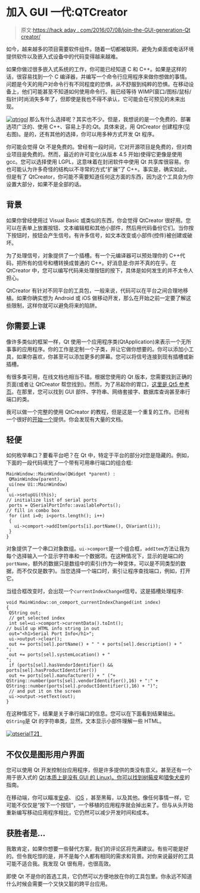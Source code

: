 # 加入 GUI 一代:QTCreator

> 原文:[https://hack aday . com/2016/07/08/join-the-GUI-generation-Qt creator/](https://hackaday.com/2016/07/08/join-the-gui-generation-qtcreator/)

如今，越来越多的项目需要软件组件。随着一切都被联网，避免为桌面或电话环境提供软件以及嵌入式设备中的代码变得越来越难。

如果你做过很多嵌入式系统的工作，你可能已经知道 C 和 C++。如果是这样的话，很容易找到一个 C 编译器，并编写一个命令行应用程序来做你想做的事情。问题是今天的用户对命令行有不同程度的恐惧，从不舒服到纯粹的恐惧。在移动设备上，他们可能甚至不知道如何使用命令行。我已经等待 WIMP(窗口/图标/鼠标/指针)时尚消失多年了，但即使是我也不得不承认，它可能会在可预见的未来出现。

[![qtrigol](../Images/108cf4932d6294da6e51aae4ea285734.png)](https://hackaday.com/wp-content/uploads/2016/06/qtrigol.png) 那么有什么选择呢？其实也不少。但是，我想说的是一个免费的、部署选项广泛的、使用 C++、容易上手的:Qt。具体来说，用 QtCreator 创建程序(见右图)。是的，还有其他的选择，你可以用多种方式开发 Qt 程序。

你可能会觉得 Qt 不是免费的。曾经有一段时间，它对开源项目是免费的，但对商业项目是免费的。然而，最近的许可变化(从版本 4.5 开始)使得它更像是使用 gcc。您可以选择使用 LGPL，这意味着在封闭软件中使用 Qt 共享库很容易。你也可能认为许多奇怪的结构以不寻常的方式“扩展”了 C++。事实是，确实如此，但是有了 QtCreator，你可能不需要知道任何这方面的东西，因为这个工具会为你设置大部分，如果不是全部的话。

## 背景

如果你曾经使用过 Visual Basic 或类似的东西，你会觉得 QtCreator 很好用。您可以在表单上放置按钮、文本编辑框和其他小部件，然后用代码备份它们。当你按下按钮时，按钮会产生信号。有许多信号，如文本改变或小部件(控件)被创建或破坏。

为了处理信号，对象提供了一个插槽。有一个元编译器可以预处理你的 C++代码，把所有的信号和槽转换成普通的 C++。好消息是:你并不真的在乎。在 QtCreator 中，您可以编写代码来处理按钮的按下，具体是如何发生的并不太令人担心。

QtCreator 有针对不同平台的工具包，一般来说，代码可以在平台之间合理地移植。如果你确实想为 Android 或 iOS 做移动开发，那么在开始之前一定要了解这些限制，这样你就可以避免将来的陷阱。

## 你需要上课

像许多类似的框架一样，Qt 使用一个应用程序类(QtApplication)来表示一个无所事事的应用程序。你的工作是定制一个子类，并让它做你想要的。你可以添加小工具，如果你喜欢，你甚至可以添加更多的屏幕。您可以将信号连接到现有插槽或新插槽。

有很多类可用，在线文档也相当不错。根据您使用的 Qt 版本，您需要找到正确的页面(或者让 QtCreator 帮您找到)。然而，为了吊起你的胃口，[这里是 Qt5 参考页](https://doc.qt.io/qt-5/reference-overview.html)。在那里，您可以找到 GUI 部件、字符串、网络套接字、数据库查询甚至串行端口的类。

我可以做一个完整的使用 QtCreator 的教程，但是这是一个重复的工作。已经有一个很好的[开始一个](https://wiki.qt.io/Basic_Qt_Programming_Tutorial)提供。你会发现有大量的文档。

## 轻便

如何枚举串口？要看平台吧？在 Qt 中，特定于平台的部分对您是隐藏的。例如，下面的一段代码填充了一个带有可用串行端口的组合框:

```
MainWindow::MainWindow(QWidget *parent) :
 QMainWindow(parent),
 ui(new Ui::MainWindow)
{
 ui->setupUi(this);
// initialize list of serial ports
 ports = QSerialPortInfo::availablePorts();
// fill in combo box
 for (int i=0; i<ports.length(); i++) 
 {
   ui->comport->addItem(ports[i].portName(), QVariant(i));
 }
}

```

对象提供了一个串口对象数组。`ui->comport`是一个组合框，`addItem`方法让我为每个选择输入一个显示字符串和一个数据项。在这种情况下，显示的是端口的`portName`，额外的数据只是数组中的索引(作为一种变体，可以是不同类型的数据，而不仅仅是数字)。当您选择一个端口时，索引让程序查找端口，例如，打开它。

当组合框改变时，会出现一个`currentIndexChanged`信号。这是插槽处理程序:

```
void MainWindow::on_comport_currentIndexChanged(int index)
{
 QString out;
 // get selected index
 int sel=ui->comport->currentData().toInt();
// build up HTML info string in out
 out="<h1>Serial Port Info</h1>";
 ui->output->clear();
 out += ports[sel].portName() + " " + ports[sel].description() + "
";
 out += ports[sel].systemLocation() + "
";
 if (ports[sel].hasVendorIdentifier() && ports[sel].hasProductIdentifier())
 out += ports[sel].manufacturer() + " ("+ QString::number(ports[sel].vendorIdentifier(),16) + ":" + QString::number(ports[sel].productIdentifier(),16) + ")";
 // and put it on the screen
 ui->output->setText(out);
}
```

在这种情况下，结果是关于串行端口的信息。您可以在下面看到结果输出。`QString`是 Qt 的字符串类，显然，文本显示小部件理解一些 HTML。

[![qtserial](../Images/9ff3c4b85e8de415bf8f10086b8259e7.png)T2】](https://hackaday.com/wp-content/uploads/2016/06/qtserial.png)

## 不仅仅是图形用户界面

您可以使用 Qt 开发控制台应用程序，但是许多提供的类没有意义。甚至还有一个用于嵌入式的 [Qt(本质上是没有 GUI 的 Linux)。你可以找到](https://wiki.qt.io/Qt_for_Embedded_Linux)[树莓皮](https://wiki.qt.io/RaspberryPi_Beginners_Guide)和[猎兔犬皮](https://wiki.qt.io/Qt_on_the_BeagleBoard)的指南。

在移动端，你可以瞄准[安卓](https://doc.qt.io/qt-5/androidgs.html)、 [iOS](https://doc.qt.io/qt-5/examples-ios.html) ，甚至黑莓，以及其他。像任何事情一样，它可能不仅仅是“按下一个按钮”，一个移植的应用程序就会掉出来了。但与从头开始重新编写移动应用程序相比，它仍然可以减少开发时间和成本。

## 获胜者是…

我敢肯定，如果你想要一些替代方案，我们的评论区将充满建议。有些可能是好的。但令我吃惊的是，并不是每个人都有相同的需求和背景。对你来说最好的工具可能不适合我。我发现 Qt 很有用，也很高效。

即使 Qt 不是你的首选工具，它仍然可以方便地放在你的工具包里。你永远不知道什么时候会需要一个又快又脏的跨平台应用。